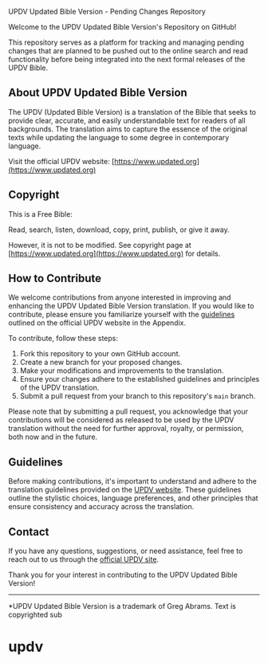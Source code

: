 UPDV Updated Bible Version - Pending Changes Repository

Welcome to the UPDV Updated Bible Version's Repository on GitHub!

This repository serves as a platform for tracking and managing pending changes that are planned to be pushed out to the online search and read functionality before being integrated into the next formal releases of the UPDV Bible.

## About UPDV Updated Bible Version

The UPDV (Updated Bible Version) is a translation of the Bible that seeks to provide clear, accurate, and easily understandable text for readers of all backgrounds. The translation aims to capture the essence of the original texts while updating the language to some degree in contemporary language.

Visit the official UPDV website: [https://www.updated.org](https://www.updated.org)

## Copyright

This is a Free Bible:

Read, search, listen, download, copy, print, publish, or give it away.

However, it is not to be modified. See copyright page at [https://www.updated.org](https://www.updated.org) for details.

## How to Contribute

We welcome contributions from anyone interested in improving and enhancing the UPDV Updated Bible Version translation. If you would like to contribute, please ensure you familiarize yourself with the [guidelines](https://www.updated.org/) outlined on the official UPDV website in the Appendix.

To contribute, follow these steps:

1. Fork this repository to your own GitHub account.
2. Create a new branch for your proposed changes.
3. Make your modifications and improvements to the translation.
4. Ensure your changes adhere to the established guidelines and principles of the UPDV translation.
5. Submit a pull request from your branch to this repository's `main` branch.

Please note that by submitting a pull request, you acknowledge that your contributions will be considered as released to be used by the UPDV translation without the need for further approval, royalty, or permission, both now and in the future.

## Guidelines

Before making contributions, it's important to understand and adhere to the translation guidelines provided on the [UPDV website](https://www.updated.org/). These guidelines outline the stylistic choices, language preferences, and other principles that ensure consistency and accuracy across the translation.

## Contact

If you have any questions, suggestions, or need assistance, feel free to reach out to us through the [official UPDV site](https://www.updated.org/).

Thank you for your interest in contributing to the UPDV Updated Bible Version!

---

*UPDV Updated Bible Version is a trademark of Greg Abrams. Text is copyrighted sub
# updv
